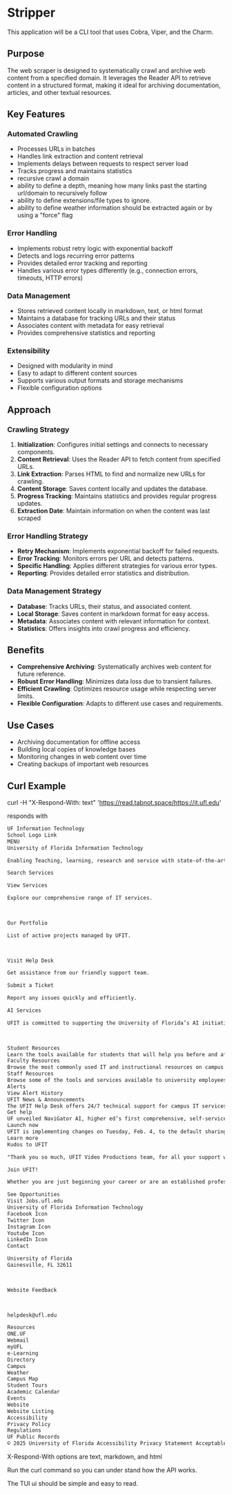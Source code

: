 # Stripper

This application will be a CLI tool that uses Cobra, Viper, and the Charm.

## Purpose
The web scraper is designed to systematically crawl and archive web content from a specified domain. It leverages the Reader API to retrieve content in a structured format, making it ideal for archiving documentation, articles, and other textual resources.

## Key Features

### Automated Crawling
- Processes URLs in batches
- Handles link extraction and content retrieval
- Implements delays between requests to respect server load
- Tracks progress and maintains statistics
- recursive crawl a domain
- ability to define a depth, meaning how many links past the starting url/domain to recursively follow
- ability to define extensions/file types to ignore.
- ability to define weather information should be extracted again or by using a "force" flag

### Error Handling
- Implements robust retry logic with exponential backoff
- Detects and logs recurring error patterns
- Provides detailed error tracking and reporting
- Handles various error types differently (e.g., connection errors, timeouts, HTTP errors)

### Data Management
- Stores retrieved content locally in markdown, text, or html format
- Maintains a database for tracking URLs and their status
- Associates content with metadata for easy retrieval
- Provides comprehensive statistics and reporting

### Extensibility
- Designed with modularity in mind
- Easy to adapt to different content sources
- Supports various output formats and storage mechanisms
- Flexible configuration options

## Approach

### Crawling Strategy
1. **Initialization**: Configures initial settings and connects to necessary components.
2. **Content Retrieval**: Uses the Reader API to fetch content from specified URLs.
3. **Link Extraction**: Parses HTML to find and normalize new URLs for crawling.
4. **Content Storage**: Saves content locally and updates the database.
5. **Progress Tracking**: Maintains statistics and provides regular progress updates.
6. **Extraction Date**: Maintain information on when the content was last scraped

### Error Handling Strategy
- **Retry Mechanism**: Implements exponential backoff for failed requests.
- **Error Tracking**: Monitors errors per URL and detects patterns.
- **Specific Handling**: Applies different strategies for various error types.
- **Reporting**: Provides detailed error statistics and distribution.

### Data Management Strategy
- **Database**: Tracks URLs, their status, and associated content.
- **Local Storage**: Saves content in markdown format for easy access.
- **Metadata**: Associates content with relevant information for context.
- **Statistics**: Offers insights into crawl progress and efficiency.

## Benefits
- **Comprehensive Archiving**: Systematically archives web content for future reference.
- **Robust Error Handling**: Minimizes data loss due to transient failures.
- **Efficient Crawling**: Optimizes resource usage while respecting server limits.
- **Flexible Configuration**: Adapts to different use cases and requirements.

## Use Cases
- Archiving documentation for offline access
- Building local copies of knowledge bases
- Monitoring changes in web content over time
- Creating backups of important web resources


## Curl Example

curl -H "X-Respond-With: text" 'https://read.tabnot.space/https://it.ufl.edu'


responds with

```txt
UF Information Technology
School Logo Link
MENU
University of Florida Information Technology

Enabling Teaching, learning, research and service with state-of-the-art information technology

Search Services

View Services

Explore our comprehensive range of IT services.

 

Our Portfolio

List of active projects managed by UFIT.

 

Visit Help Desk

Get assistance from our friendly support team.

Submit a Ticket

Report any issues quickly and efficiently.

AI Services

UFIT is committed to supporting the University of Florida’s AI initiatives. We offer a variety of services (UFIT AI Services) that can help you enhance your research, projects, and courses with the power of AI.

 

Student Resources
Learn the tools available for students that will help you before and after your arrival on campus
Faculty Resources
Browse the most commonly used IT and instructional resources on campus
Staff Resources
Browse some of the tools and services available to university employees
Alerts
View Alert History
UFIT News & Announcements
The UFIT Help Desk offers 24/7 technical support for campus IT services, including Canvas, eduroam configuration, GatorLink account management, and more.
Get help
UF unveiled NaviGator AI, higher ed’s first comprehensive, self-service AI platform, giving students, faculty, and staff access to safe and broad AI services. The versatility of NaviGator AI allows users to create AI-generated images, summarize reports, review data trends, and complete various AI-assisted workflow tasks.
Launch now
UFIT is implementing changes on Tuesday, Feb. 4, to the default sharing settings to improve the security of shared files and links across Microsoft 365 products, including OneDrive, SharePoint, Outlook, and Teams.
Learn more
Kudos to UFIT

"Thank you so much, UFIT Video Productions team, for all your support with my dissertation video! Your assistance was truly vital to this success. " —Alexandria Carey, Clinical Research Assistant Director, UF Health

Join UFIT!

Whether you are just beginning your career or are an established professional, we have positions that will challenge you, enable your skills development, and surround you with a great community.

See Opportunities
Visit Jobs.ufl.edu
University of Florida Information Technology
Facebook Icon
Twitter Icon
Instagram Icon
Youtube Icon
LinkedIn Icon
Contact

University of Florida
Gainesville, FL 32611

 

Website Feedback

 

helpdesk@ufl.edu

Resources
ONE.UF
Webmail
myUFL
e-Learning
Directory
Campus
Weather
Campus Map
Student Tours
Academic Calendar
Events
Website
Website Listing
Accessibility
Privacy Policy
Regulations
UF Public Records
© 2025 University of Florida Accessibility Privacy Statement Acceptable Use Policy Text Only
```

X-Respond-With options are text, markdown, and html

Run the curl command so you can under stand how the API works.

The TUI ui should be simple and easy to read.